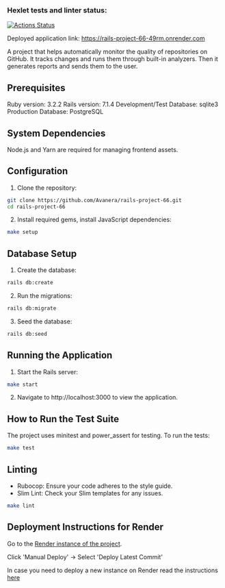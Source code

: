 ### Hexlet tests and linter status:
[![Actions Status](https://github.com/Avanera/rails-project-66/actions/workflows/hexlet-check.yml/badge.svg)](https://github.com/Avanera/rails-project-66/actions)

Deployed application link: https://rails-project-66-49rm.onrender.com

A project that helps automatically monitor the quality of repositories on GitHub. It tracks changes and runs them through built-in analyzers. Then it generates reports and sends them to the user.

## Prerequisites

Ruby version: 3.2.2
Rails version: 7.1.4
Development/Test Database: sqlite3
Production Database: PostgreSQL

## System Dependencies

Node.js and Yarn are required for managing frontend assets.

## Configuration

1. Clone the repository:
```bash
git clone https://github.com/Avanera/rails-project-66.git
cd rails-project-66
```
2. Install required gems, install JavaScript dependencies:
```bash
make setup
```

## Database Setup

1. Create the database:
```bash
rails db:create
```
2. Run the migrations:
```bash
rails db:migrate
```
3. Seed the database:
```bash
rails db:seed
```

## Running the Application

1. Start the Rails server:
```bash
make start
```
2. Navigate to http://localhost:3000 to view the application.

## How to Run the Test Suite

The project uses minitest and power_assert for testing. To run the tests:
```bash
make test
```

## Linting

- Rubocop: Ensure your code adheres to the style guide.
- Slim Lint: Check your Slim templates for any issues.
```bash
make lint
```

## Deployment Instructions for Render

Go to the [Render instance of the project](https://dashboard.render.com/web/srv-crpfacl2ng1s7395f5dg).

Click 'Manual Deploy' -> Select 'Deploy Latest Commit'

In case you need to deploy a new instance on Render read the instructions [here](https://docs.render.com/deploy-rails)
